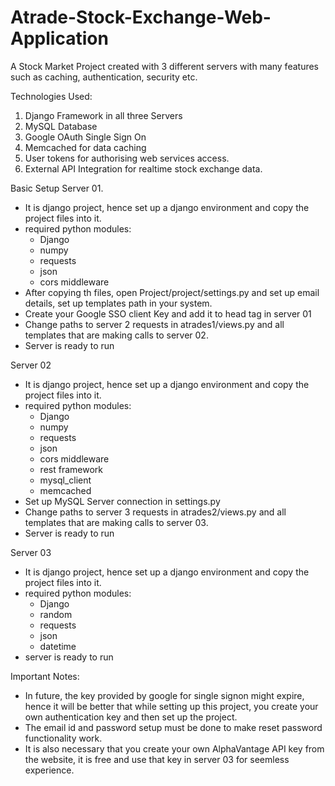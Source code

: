 # Atrade-Stock-Exchange-Web-Application
A Stock Market Project created with 3 different servers with many features such as caching, authentication, security etc.

Technologies Used:
1. Django Framework in all three Servers
2. MySQL Database
3. Google OAuth Single Sign On
4. Memcached for data caching
5. User tokens for authorising web services access.
6. External API Integration for realtime stock exchange data.


Basic Setup
Server 01.
- It is django project, hence set up a django environment and copy the project files into it.
- required python modules:
    - Django
    - numpy
    - requests
    - json
    - cors middleware
- After copying th files, open Project/project/settings.py and set up email details, set up templates path in your system.
- Create your Google SSO client Key and add it to head tag in server 01	
- Change paths to server 2 requests in atrades1/views.py and all templates that are making calls to server 02.
- Server is ready to run

Server 02
- It is django project, hence set up a django environment and copy the project files into it.
- required python modules:
    - Django
    - numpy
    - requests
    - json
    - cors middleware
    - rest framework
    - mysql_client
    - memcached
- Set up MySQL Server connection in settings.py
- Change paths to server 3 requests in atrades2/views.py and all templates that are making calls to server 03.
- Server is ready to run

Server 03
- It is django project, hence set up a django environment and copy the project files into it.
- required python modules:
    - Django
    - random
    - requests
    - json
    - datetime
- server is ready to run

Important Notes:
- In future, the key provided by google for single signon might expire, hence it will be better that while setting up this project, you create your own authentication key and then set up the project.
- The email id and password setup must be done to make reset password functionality work.
- It is also necessary that you create your own AlphaVantage API key from the website, it is free and use that key in server 03 for seemless experience.
 
